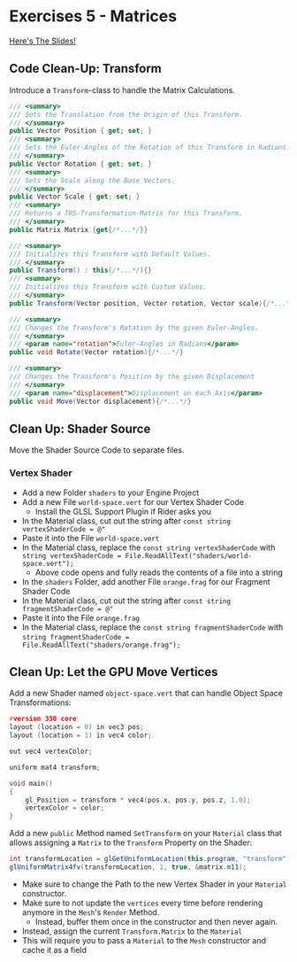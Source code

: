# Exercises 5 - Matrices

[Here's The Slides!](slides/README.md)

## Code Clean-Up: Transform

Introduce a `Transform`-class to handle the Matrix Calculations.

```cs
/// <summary>
/// Sets the Translation from the Origin of this Transform.
/// </summary>
public Vector Position { get; set; }
/// <summary>
/// Sets the Euler-Angles of the Rotation of this Transform in Radians.
/// </summary>
public Vector Rotation { get; set; }
/// <summary>
/// Sets the Scale along the Base Vectors.
/// </summary>
public Vector Scale { get; set; }
/// <summary>
/// Returns a TRS-Transformation-Matrix for this Transform.
/// </summary>
public Matrix Matrix {get{/*...*/}}

/// <summary>
/// Initializes this Transform with Default Values.
/// </summary>
public Transform() : this(/*...*/){}
/// <summary>
/// Initializes this Transform with Custom Values.
/// </summary>
public Transform(Vector position, Vector rotation, Vector scale){/*...*/}

/// <summary>
/// Changes the Transform's Rotation by the given Euler-Angles.
/// </summary>
/// <param name="rotation">Euler-Angles in Radians</param>
public void Rotate(Vector rotation){/*...*/}

/// <summary>
/// Changes the Transform's Position by the given Displacement
/// </summary>
/// <param name="displacement">Displacement on each Axis</param>
public void Move(Vector displacement){/*...*/}
```

## Clean Up: Shader Source

Move the Shader Source Code to separate files.

### Vertex Shader
- Add a new Folder `shaders` to your Engine Project
- Add a new File `world-space.vert` for our Vertex Shader Code
  - Install the GLSL Support Plugin if Rider asks you
- In the Material class, cut out the string after `const string vertexShaderCode = @"`
- Paste it into the File `world-space.vert`
- In the Material class, replace the `const string vertexShaderCode` with `string vertexShaderCode = File.ReadAllText("shaders/world-space.vert");`
  - Above code opens and fully reads the contents of a file into a string
- In the `shaders` Folder, add another File `orange.frag` for our Fragment Shader Code
- In the Material class, cut out the string after `const string fragmentShaderCode = @"`
- Paste it into the File `orange.frag`
- In the Material class, replace the `const string fragmentShaderCode` with `string fragmentShaderCode = File.ReadAllText("shaders/orange.frag");`

## Clean Up: Let the GPU Move Vertices

Add a new Shader named `object-space.vert` that can handle Object Space Transformations:

```c
#version 330 core
layout (location = 0) in vec3 pos;
layout (location = 1) in vec4 color;

out vec4 vertexColor;

uniform mat4 transform;

void main()
{
    gl_Position = transform * vec4(pos.x, pos.y, pos.z, 1.0);
    vertexColor = color;
}
```

Add a new `public` Method named `SetTransform` on your `Material` class that allows assigning a `Matrix` to the `Transform` Property on the Shader:

```cs
int transformLocation = glGetUniformLocation(this.program, "transform");
glUniformMatrix4fv(transformLocation, 1, true, &matrix.m11);
```

- Make sure to change the Path to the new Vertex Shader in your `Material` constructor.
- Make sure to not update the `vertices` every time before rendering anymore in the `Mesh`'s `Render` Method.
  - Instead, buffer them once in the constructor and then never again.
- Instead, assign the current `Transform.Matrix` to the `Material`
- This will require you to pass a `Material` to the `Mesh` constructor and cache it as a field
